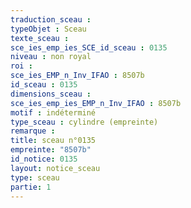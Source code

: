 ```yaml
---
traduction_sceau : 
typeObjet : Sceau
texte_sceau : 
sce_ies_emp_ies_SCE_id_sceau : 0135
niveau : non royal
roi : 
sce_ies_EMP_n_Inv_IFAO : 8507b
id_sceau : 0135
dimensions_sceau : 
sce_ies_emp_ies_EMP_n_Inv_IFAO : 8507b
motif : indéterminé
type_sceau : cylindre (empreinte)
remarque : 
title: sceau n°0135
empreinte: "8507b"
id_notice: 0135
layout: notice_sceau
type: sceau
partie: 1
---
```

